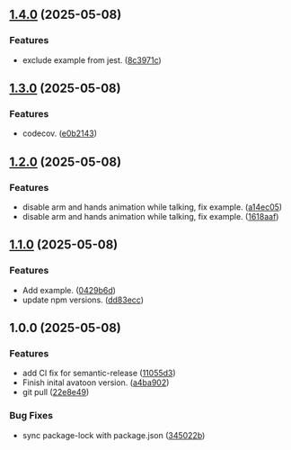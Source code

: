 ## [1.4.0](https://github.com/khaledalam/avatoon/compare/v1.3.0...v1.4.0) (2025-05-08)

### Features

* exclude example from jest. ([8c3971c](https://github.com/khaledalam/avatoon/commit/8c3971c500162fcac214038188ec78f59623ce59))

## [1.3.0](https://github.com/khaledalam/avatoon/compare/v1.2.0...v1.3.0) (2025-05-08)

### Features

* codecov. ([e0b2143](https://github.com/khaledalam/avatoon/commit/e0b2143772ae9f219736c65efb49b398f13e23d5))

## [1.2.0](https://github.com/khaledalam/avatoon/compare/v1.1.0...v1.2.0) (2025-05-08)

### Features

* disable arm and hands animation while talking, fix example. ([a14ec05](https://github.com/khaledalam/avatoon/commit/a14ec053c8ced6ac7f1718570fddd0e9462039ed))
* disable arm and hands animation while talking, fix example. ([1618aaf](https://github.com/khaledalam/avatoon/commit/1618aaf355a4d16012ad8c4b95ac1acdfb405fa2))

## [1.1.0](https://github.com/khaledalam/avatoon/compare/v1.0.0...v1.1.0) (2025-05-08)

### Features

* Add example. ([0429b6d](https://github.com/khaledalam/avatoon/commit/0429b6d7fbc09ca7574fa75d4ea2bc95185d76af))
* update npm versions. ([dd83ecc](https://github.com/khaledalam/avatoon/commit/dd83ecc61aa78ba1f5c303fd45d89364fbda9e70))

## 1.0.0 (2025-05-08)

### Features

* add CI fix for semantic-release ([11055d3](https://github.com/khaledalam/avatoon/commit/11055d34eaa54bba72b7b9227aa74e09bc28c339))
* Finish inital avatoon version. ([a4ba902](https://github.com/khaledalam/avatoon/commit/a4ba902a4cd4c5ae87260a77c177360e326a66c2))
* git pull ([22e8e49](https://github.com/khaledalam/avatoon/commit/22e8e495662db5e204515d930baa6b99831787b9))

### Bug Fixes

* sync package-lock with package.json ([345022b](https://github.com/khaledalam/avatoon/commit/345022bbd9ac5b2727fab4286ed5979b739102d2))
